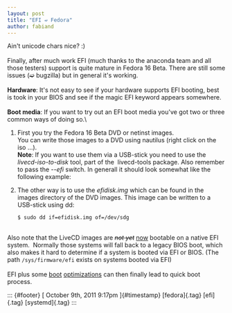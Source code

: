 ```yaml
---
layout: post
title: "EFI ➫ Fedora"
author: fabiand
---
```




Ain't unicode chars nice? :)\
\
Finally, after much work EFI (much thanks to the anaconda team and all
those testers) support is quite mature in Fedora 16 Beta. There are
still some issues (➫ bugzilla) but in general it's working.\
\
**Hardware**: It's not easy to see if your hardware supports EFI
booting, best is took in your BIOS and see if the magic EFI keyword
appears somewhere.\
\
**Boot media**: If you want to try out an EFI boot media you've got two
or three common ways of doing so.\

1.  First you try the Fedora 16 Beta DVD or netinst images.\
    You can write those images to a DVD using nautilus (right click on
    the iso ...).\
    **Note**: If you want to use them via a USB-stick you need to use
    the *livecd-iso-to-disk* tool, part of the  livecd-tools package.
    Also remember to pass the *--efi* switch. In generall it should look
    somewhat like the following example:
2.  The other way is to use the *efidisk.img* which can be found in the
    images directory of the DVD images. This image can be written to a
    USB-stick using dd:

        $ sudo dd if=efidisk.img of=/dev/sdg

\
Also note that the LiveCD images are ~~*not yet*~~
[now](http://dummdida.blogspot.com/2011/10/update-on-efi-and-fedora-16-live-images.html)
bootable on a native EFI system.  Normally those systems will fall back
to a legacy BIOS boot, which also makes it hard to determine if a system
is booted via EFI or BIOS. (The path `/sys/firmware/efi` exists on
systems booted via EFI)\
\
EFI plus some [boot](http://www.freedesktop.org/wiki/Software/systemd)
[optimizations](http://www.harald-hoyer.de/personal/blog/fedora-15-8-services-you-can-most-likely-disable)
can then finally lead to quick boot process.

::: {#footer}
[ October 9th, 2011 9:17pm ]{#timestamp} [fedora]{.tag} [efi]{.tag}
[systemd]{.tag}
:::
